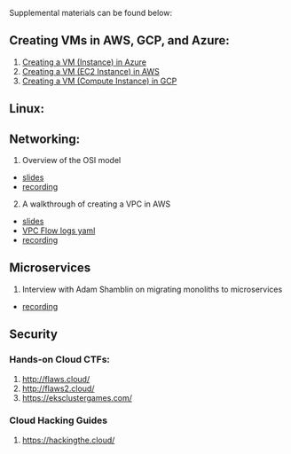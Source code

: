 Supplemental materials can be found below:

## Creating VMs in AWS, GCP, and Azure:
1. [Creating a VM (Instance) in Azure](https://youtu.be/YgSVTcjelxQ)
2. [Creating a VM (EC2 Instance) in AWS](https://youtu.be/LMQJ3Plwg_E)
3. [Creating a VM (Compute Instance) in GCP](https://youtu.be/469xKzNFzsY)

## Linux:

## Networking:
1. Overview of the OSI model
- [slides](OSI_model_slides.pptx)
- [recording](https://youtu.be/6GYpGjcoaek)

2. A walkthrough of creating a VPC in AWS
- [slides](VPC_flow_logs.pptx)
- [VPC Flow logs yaml](vpc-flow-logs.yml)
- [recording](https://youtu.be/_qbOCKvm86Q)

## Microservices
1. Interview with Adam Shamblin on migrating monoliths to microservices
- [recording](https://youtu.be/fBhOMs1zd-A)

## Security
### Hands-on Cloud CTFs:

1. http://flaws.cloud/
2. http://flaws2.cloud/
3. https://eksclustergames.com/

### Cloud Hacking Guides

1. https://hackingthe.cloud/